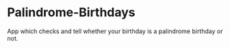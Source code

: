 # Palindrome-Birthdays
App which checks and tell whether your birthday is a palindrome birthday or not.
